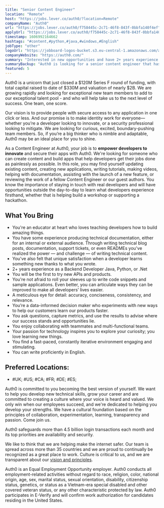 ```yaml
---
title: "Senior Content Engineer"
location: "Remote"
host: "https://jobs.lever.co/auth0/?location=Remote"
companyName: "Auth0"
url: "https://jobs.lever.co/auth0/f758445c-2c71-46f8-843f-0bbfa140f4ef"
applyUrl: "https://jobs.lever.co/auth0/f758445c-2c71-46f8-843f-0bbfa140f4ef/apply"
timestamp: 1606992164662
hashtags: "#content,#python,#java,#windows,#English"
jobType: "other"
logoUrl: "https://jobboard-logos-bucket.s3.eu-central-1.amazonaws.com/auth0"
companyWebsite: "https://auth0.com/"
summary: "Interested in new opportunities and have 2+ years experience as a Backend Developer Java, Python, or? Auth0 has a job opening for a senior content engineer."
summaryBackup: "Auth0 is looking for a senior content engineer that has experience in: #content, #devsec, #python."
featured: 5
---
```


Auth0 is a unicorn that just closed a $120M Series F round of funding, with total capital raised to date of $330M and valuation of nearly $2B. We are growing rapidly and looking for exceptional new team members to add to our exceptional talent pool - and who will help take us to the next level of success. One team, one score. 

Our vision is to provide people with secure access to any application in one click or less. And our promise is to make identity work for everyone—whether you’re a developer looking to innovate, or a security professional looking to mitigate. We are looking for curious, excited, boundary-pushing team members. So, if you’re a big thinker who is nimble and adaptable, Auth0 may be an ideal place for you to shine.

As a Content Engineer at Auth0, your job is to **empower developers to innovate** and secure their apps with Auth0. We're looking for someone who can create content and build apps that help developers get their jobs done as painlessly as possible. In this role, you may find yourself updating existing content, creating new applications, writing tutorials, making videos, helping with documentation, assisting with the launch of a new feature, or reviewing the work of a fellow Content Engineer or our guest authors. You know the importance of staying in touch with real developers and will have opportunities outside the day-to-day to learn what developers experience firsthand, whether that is helping build a workshop or supporting a hackathon.

## What You Bring

*   You're an educator at heart who loves teaching developers how to build amazing things.
*   You have some experience producing technical documentation, either for an internal or external audience. Through writing technical blog posts, documentation, support tickets, or even READMEs you've realized the power — and challenge — of writing technical content.
*   You’ve also felt that unique satisfaction when a developer learns something new thanks to what you wrote.
*   2+ years experience as a Backend Developer Java, Python, or .Net
*   You will be the first to try new APIs and products.
*   You're not afraid to roll your sleeves up to write code snippets and sample applications. Even better, you can articulate ways they can be improved to make all developers’ lives easier. 
*   A meticulous eye for detail: accuracy, conciseness, consistency, and relevance. 
*   You’re a data-informed decision maker who experiments with new ways to help our customers learn our products faster.
*   You ask questions, capture metrics, and use the results to advise where our success stands and opportunities lie.
*   You enjoy collaborating with teammates and multi-functional teams.
*   Your passion for technology inspires you to explore your curiosity; you love learning new things. 
*   You find a fast-paced, constantly iterative environment engaging and stimulating.
*   You can write proficiently in English.

## Preferred Locations:

*   #UK; #US; #CA; #FR; #DE; #ES;

Auth0 is committed to you becoming the best version of yourself. We want to help you develop new technical skills, grow your career and are committed to creating a culture where your voice is heard and valued. We only win when our employees succeed, and we're dedicated to helping you develop your strengths. We have a cultural foundation based on the principles of collaboration, experimentation, learning, transparency and passion. Come join us.

Auth0 safeguards more than 4.5 billion login transactions each month and its top priorities are availability and security.

We like to think that we are helping make the internet safer. Our team is spread across more than 35 countries and we are proud to continually be recognized as a great place to work. Culture is critical to us, and we are transparent about our [vision and principles](https://auth0.com/blog/the-developer-first-identity-platform-auth0-story-and-future). 

Auth0 is an Equal Employment Opportunity employer. Auth0 conducts all employment-related activities without regard to race, religion, color, national origin, age, sex, marital status, sexual orientation, disability, citizenship status, genetics, or status as a Vietnam-era special disabled and other covered veteran status, or any other characteristic protected by law. Auth0 participates in E-Verify and will confirm work authorization for candidates residing in the United States.
